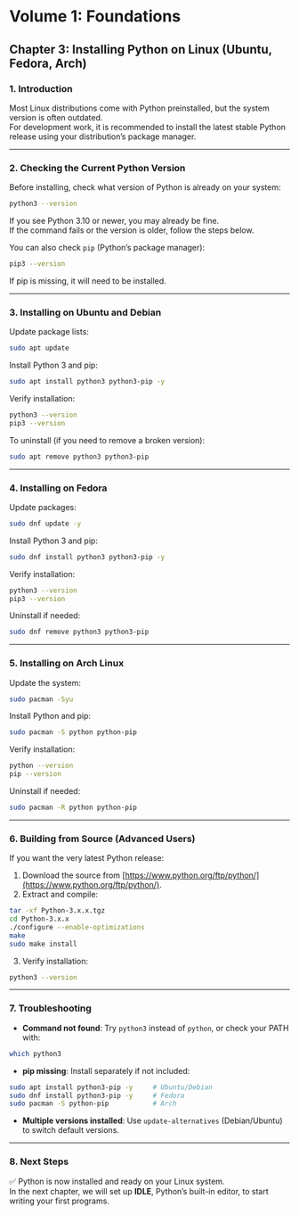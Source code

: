 # Volume 1: Foundations
## Chapter 3: Installing Python on Linux (Ubuntu, Fedora, Arch)

### 1. Introduction
Most Linux distributions come with Python preinstalled, but the system version is often outdated.  
For development work, it is recommended to install the latest stable Python release using your distribution’s package manager.  

---

### 2. Checking the Current Python Version
Before installing, check what version of Python is already on your system:  

```bash
python3 --version
```

If you see Python 3.10 or newer, you may already be fine.  
If the command fails or the version is older, follow the steps below.  

You can also check `pip` (Python’s package manager):  

```bash
pip3 --version
```

If pip is missing, it will need to be installed.  

---

### 3. Installing on Ubuntu and Debian
Update package lists:  

```bash
sudo apt update
```

Install Python 3 and pip:  

```bash
sudo apt install python3 python3-pip -y
```

Verify installation:  

```bash
python3 --version
pip3 --version
```

To uninstall (if you need to remove a broken version):  

```bash
sudo apt remove python3 python3-pip
```

---

### 4. Installing on Fedora
Update packages:  

```bash
sudo dnf update -y
```

Install Python 3 and pip:  

```bash
sudo dnf install python3 python3-pip -y
```

Verify installation:  

```bash
python3 --version
pip3 --version
```

Uninstall if needed:  

```bash
sudo dnf remove python3 python3-pip
```

---

### 5. Installing on Arch Linux
Update the system:  

```bash
sudo pacman -Syu
```

Install Python and pip:  

```bash
sudo pacman -S python python-pip
```

Verify installation:  

```bash
python --version
pip --version
```

Uninstall if needed:  

```bash
sudo pacman -R python python-pip
```

---

### 6. Building from Source (Advanced Users)
If you want the very latest Python release:  

1. Download the source from [https://www.python.org/ftp/python/](https://www.python.org/ftp/python/).  
2. Extract and compile:  

```bash
tar -xf Python-3.x.x.tgz
cd Python-3.x.x
./configure --enable-optimizations
make
sudo make install
```

3. Verify installation:  

```bash
python3 --version
```

---

### 7. Troubleshooting
- **Command not found**: Try `python3` instead of `python`, or check your PATH with:  

```bash
which python3
```

- **pip missing**: Install separately if not included:  

```bash
sudo apt install python3-pip -y     # Ubuntu/Debian
sudo dnf install python3-pip -y     # Fedora
sudo pacman -S python-pip           # Arch
```

- **Multiple versions installed**: Use `update-alternatives` (Debian/Ubuntu) to switch default versions.  

---

### 8. Next Steps
✅ Python is now installed and ready on your Linux system.  
In the next chapter, we will set up **IDLE**, Python’s built-in editor, to start writing your first programs.